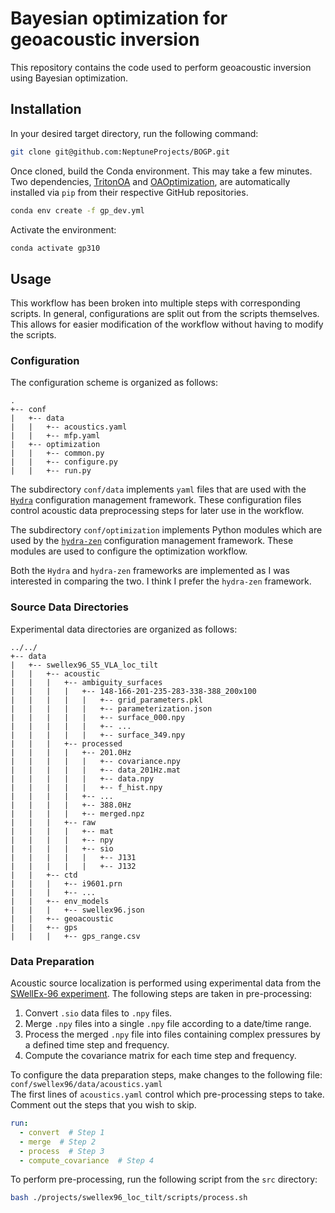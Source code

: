 # Bayesian optimization for geoacoustic inversion

This repository contains the code used to perform geoacoustic inversion using Bayesian optimization.
<!-- This work was submitted to the Journal of the Acoustical Society of America:

> W. F. Jenkins II, P. Gerstoft, and Y. Park, “Bayesian optimization for geoacoustic inversion,” Submitted to J. Acoust. Soc. Am., Dec. 2023. -->

## Installation

In your desired target directory, run the following command:
```bash
git clone git@github.com:NeptuneProjects/BOGP.git
```

Once cloned, build the Conda environment.
This may take a few minutes.
Two dependencies, [TritonOA](https://github.com/NeptuneProjects/TritonOA) and [OAOptimization](https://github.com/NeptuneProjects/OAOptimization), are automatically installed via `pip` from their respective GitHub repositories.
```bash
conda env create -f gp_dev.yml
```

Activate the environment:
```bash
conda activate gp310
```

## Usage

This workflow has been broken into multiple steps with corresponding scripts.
In general, configurations are split out from the scripts themselves.
This allows for easier modification of the workflow without having to modify the scripts.

### Configuration
The configuration scheme is organized as follows:
```
.
+-- conf
|   +-- data
|   |   +-- acoustics.yaml
|   |   +-- mfp.yaml
|   +-- optimization
|   |   +-- common.py
|   |   +-- configure.py
|   |   +-- run.py
```
The subdirectory `conf/data` implements `yaml` files that are used with the [`Hydra`](https://hydra.cc) configuration management framework.
These configuration files control acoustic data preprocessing steps for later use in the workflow.

The subdirectory `conf/optimization` implements Python modules which are used by the [`hydra-zen`](https://mit-ll-responsible-ai.github.io/hydra-zen/) configuration management framework.
These modules are used to configure the optimization workflow.

Both the `Hydra` and `hydra-zen` frameworks are implemented as I was interested in comparing the two. I think I prefer the `hydra-zen` framework.

### Source Data Directories
Experimental data directories are organized as follows:
```
../../
+-- data
|   +-- swellex96_S5_VLA_loc_tilt
|   |   +-- acoustic
|   |   |   +-- ambiguity_surfaces
|   |   |   |   +-- 148-166-201-235-283-338-388_200x100
|   |   |   |   |   +-- grid_parameters.pkl
|   |   |   |   |   +-- parameterization.json
|   |   |   |   |   +-- surface_000.npy
|   |   |   |   |   +-- ...
|   |   |   |   |   +-- surface_349.npy
|   |   |   +-- processed
|   |   |   |   +-- 201.0Hz
|   |   |   |   |   +-- covariance.npy
|   |   |   |   |   +-- data_201Hz.mat
|   |   |   |   |   +-- data.npy
|   |   |   |   |   +-- f_hist.npy
|   |   |   |   +-- ...
|   |   |   |   +-- 388.0Hz
|   |   |   |   +-- merged.npz
|   |   |   +-- raw
|   |   |   |   +-- mat
|   |   |   |   +-- npy
|   |   |   |   +-- sio
|   |   |   |   |   +-- J131
|   |   |   |   |   +-- J132
|   |   +-- ctd
|   |   |   +-- i9601.prn
|   |   |   +-- ...
|   |   +-- env_models
|   |   |   +-- swellex96.json
|   |   +-- geoacoustic
|   |   +-- gps
|   |   |   +-- gps_range.csv
```

### Data Preparation
Acoustic source localization is performed using experimental data from the [SWellEx-96 experiment](http://swellex96.ucsd.edu).
The following steps are taken in pre-processing:
1. Convert `.sio` data files to `.npy` files.
2. Merge `.npy` files into a single `.npy` file according to a date/time range.
3. Process the merged `.npy` file into files containing complex pressures by a defined time step and frequency.
4. Compute the covariance matrix for each time step and frequency.

To configure the data preparation steps, make changes to the following file:  
`conf/swellex96/data/acoustics.yaml`  
The first lines of `acoustics.yaml` control which pre-processing steps to take. Comment out the steps that you wish to skip.
```yaml
run:
  - convert  # Step 1
  - merge  # Step 2
  - process  # Step 3
  - compute_covariance  # Step 4
```

To perform pre-processing, run the following script from the `src` directory:
```bash
bash ./projects/swellex96_loc_tilt/scripts/process.sh
```

<!-- ### Building the Environment Model `json` File
The environment model for SWellEx-96 is built by running the following script from the `src` directory:
```bash
bash ./projects/swellex96_localization/scripts/build_at_env.sh
```

### High-resolution Matched Field Processing (MFP)
High-resolution MFP is performed to serve as a baseline comparison for the other optimization methods.
To configure MFP, edit the following file:  
`conf/data/mfp.yaml`

To run MFP, run the following from the `src` directory:
```bash
python3 ./projects/swellex96_localization/data/mfp.py
```

### Optimization
There are two primary optimization configuration files.
- In `conf/optimization/run.py`, the individual optimization strategies are configured.
- In `conf/optimization/configure.py`, an entire optimization workflow is configured.

The file `conf/optimization/common.py` contains configurations common to individual optimization strategies and the broader experiment.

To generate a queue of optimization configurations that can be run sequentially or in parallel, run the following from the `src` directory:
```bash
bash ./projects/swellex96_localization/scripts/config.sh <serial name> <mode | experimental,simulation>
```

To run an optimization serial (a batch of configurations), run the following from the `src` directory:
```bash
bash ./projects/swellex96_localization/scripts/run.sh <path to queue> <num jobs>
```
The queue can be run in parallel by specifying `<num jobs>`.

### Aggregate Optimization Results
To aggregate the results of an optimization serial, run the following from the `src` directory:
```bash
bash ./projects/swellex96_localization/scripts/agg.sh <path to queue>
```
Edit `agg.sh` directly to specify which serial to aggregate.
The output of this script results in two `.csv` files:
- `aggregated_results.csv` contains the results of each step of all optimization configurations concatenated into one `csv` file.
- `best_results.csv` contains only the optimal results from each optimization configuration.

### Collate Results
For use in producing figures, a final, collated `.csv` is created by collating data and metadata from various sources in the epxerimental data.
To collate results, run the following from the `src` directory:
```bash
bash ./projects/swellex96_localization/scripts/collate.sh
```
Edit `collate.sh` directly to specify which serial to aggregate.

### Plotting Results
To plot results, run the following from the `src` directory:
```bash
python3 ./projects/swellex96_localization/plotting/figures.py --figures=<1,2,5,...>
```
The `--figures` argument is a comma-separated list of figures to plot. -->
